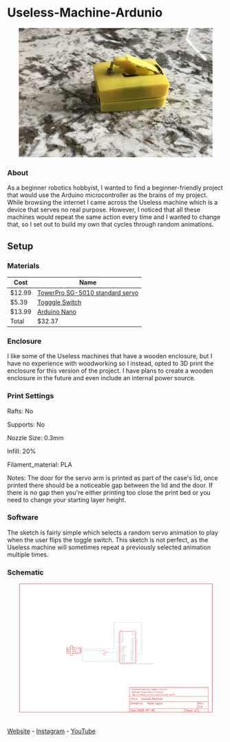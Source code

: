 # Useless-Machine-Ardunio 
 
<p align="center">
  <img width="450" height="300" src="https://github.com/MalikTaylor/Useless-Machine-Ardunio/blob/master/Images/Useless%20Machine%206-30-2020.JPG">
</p>

### About
As a beginner robotics hobbyist, I wanted to find a beginner-friendly project that would use the Arduino microcontroller as the brains of my project. While browsing the internet I came across the Useless machine which is a device that serves no real purpose. However, I noticed that all these machines would repeat the same action every time and I wanted to change that, so I set out to build my own that cycles through random animations. 


## Setup

### Materials 

Cost   | Name |                                                                           
------ | ---- |                                                                           
$12.99 | [TowerPro SG-5010 standard servo](https://www.amazon.com/dp/B07KGQVDD1/ref=sspa_dk_detail_6?psc=1&pd_rd_i=B07KGQVDD1&pd_rd_w=qwyLT&pf_rd_p=48d372c1-f7e1-4b8b-9d02-4bd86f5158c5&pd_rd_wg=NRhVq&pf_rd_r=0GX6T3Y3VFTM174MQHTQ&pd_rd_r=5a351d8a-d322-48f1-891c-2e87f5c6d8b8&spLa=ZW5jcnlwdGVkUXVhbGlmaWVyPUEyR0VMR1QyUEZXTkVBJmVuY3J5cHRlZElkPUEwMzg0ODExMUdBRkk3SUwyUlpRRiZlbmNyeXB0ZWRBZElkPUEwNjk2MjIxM0xVUjdOWlhKUklOTSZ3aWRnZXROYW1lPXNwX2RldGFpbCZhY3Rpb249Y2xpY2tSZWRpcmVjdCZkb05vdExvZ0NsaWNrPXRydWU=)|
$5.39  | [Togggle Switch](https://www.amazon.com/gp/product/B079JBF815/ref=ppx_yo_dt_b_asin_title_o02_s00?ie=UTF8&psc=1)|
$13.99  | [Arduino Nano](https://www.amazon.com/gp/product/B07G99NNXL/ref=ppx_yo_dt_b_asin_title_o01_s00?ie=UTF8&psc=1)|
Total  | $32.37|

### Enclosure 

I like some of the Useless machines that have a wooden enclosure, but I have no experience with woodworking so I instead, opted to 3D print the enclosure for this version of the project. I have plans to create a wooden enclosure in the future and even include an internal power source.  

### Print Settings
Rafts:
No

Supports:
No

Nozzle Size:
0.3mm

Infill:
20%

Filament_material:
PLA

Notes:
The door for the servo arm is printed as part of the case's lid, once printed there should be a noticeable gap between the lid and the door. If there is no gap then you're either printing too close the print bed or you need to change your starting layer height. 

### Software

The sketch is fairly simple which selects a random servo animation to play when the user flips the toggle switch. This sketch is not perfect, as the Useless machine will sometimes repeat a previously selected animation multiple times.
### Schematic

<p align="center">
  <img width="450" height="300" src="https://github.com/MalikTaylor/Useless-Machine-Ardunio/blob/master/Schematic/Schematic.png">
</p>

<br>
<a href="https://personal-website-c1fb5.web.app/">Website</a>
 - <a href="https://www.instagram.com/__maliktaylor/">Instagram</a>
 - <a href="https://www.youtube.com/channel/UCZMicsoHBOJebbyCS7dWkTg?">YouTube</a>
 <br>
 <br>
